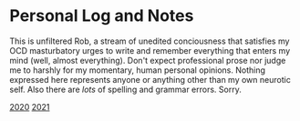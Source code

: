 ## 



# Personal Log and Notes

This is unfiltered Rob, a stream of unedited conciousness that satisfies
my OCD masturbatory urges to write and remember everything that enters
my mind (well, almost everything). Don't expect professional prose nor
judge me to harshly for my momentary, human personal opinions. Nothing
expressed here represents anyone or anything other than my own neurotic
self. Also there are *lots* of spelling and grammar errors. Sorry.

[2020](2020) [2021](2021)
